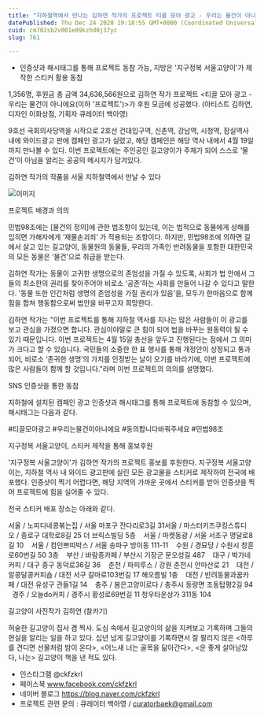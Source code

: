 ```yaml
---
title: "지하철역에서 만나는 김하연 작가의 프로젝트 티끌 모아 광고 - 우리는 물건이 아니에요"
datePublished: Thu Dec 24 2020 19:18:55 GMT+0000 (Coordinated Universal Time)
cuid: cm702sb2v001e09kzhd0j37yc
slug: 761

---
```



- 인증샷과 해시태그를 통해 프로젝트 동참 가능, 지방은 '지구정복 서울고양이'가 제작한 스티커 활용 동참

1,356명, 후원금 총 금액 34,636,566원으로 김하연 작가 프로젝트 <티끌 모아 광고 - 우리는 물건이 아니에요(이하 '프로젝트')>가 후원 모금에 성공했다. (아티스트 김하연, 디자인 이화상점, 기획자 큐레이터 백아영)

9호선 국회의사당역을 시작으로 2호선 건대입구역, 신촌역, 강남역, 시청역, 잠실역사 내에 와이드광고 판에 캠페인 광고가 실렸고, 해당 캠페인은 해당 역사 내에서 4월 19일까지 만나볼 수 있다. 이번 프로젝트에는 주인공인 길고양이가 주체가 되어 스스로 ‘물건’이 아님을 알리는 공공의 메시지가 담겨있다.

김하연 작가의 작품을 서울 지하철역에서 만날 수 있다

![이미지](https://cdn.hashnode.com/res/hashnode/image/upload/v1739253764656/320ccebb-39d5-4dd2-bb10-e25bf7791928.jpeg)

프로젝트 배경과 의의

민법98조에는 [물건의 정의]에 관한 법조항이 있는데, 이는 법적으로 동물에게 상해를 입히면 가해자에게 ‘재물손괴죄’ 가 적용되는 조항이다. 하지만, 민법98조에 의하면 길에서 살고 있는 길고양이, 동물원의 동물들, 우리의 가족인 반려동물을 포함한 대한민국의 모든 동물은 ‘물건’으로 취급을 받는다.

김하연 작가는 동물이 고귀한 생명으로의 존엄성을 가질 수 있도록, 사회가 법 안에서 그들의 최소한의 권리를 찾아주어야 비로소 ‘공존’하는 사회를 만들어 나갈 수 있다고 말한다. '동물 또한 인간처럼 생명의 존엄성을 가질 권리가 있음'을, 모두가 한마음으로 함께 힘을 합쳐 행동함으로써 법안을 바꾸고자 희망한다.

김하연 작가는 "이번 프로젝트를 통해 지하철 역사를 지나는 많은 사람들이 이 광고를 보고 관심을 가졌으면 합니다. 관심이야말로 큰 힘이 되어 법을 바꾸는 원동력이 될 수 있기 때문입니다. 이번 프로젝트는 4월 15일 총선을 앞두고 진행된다는 점에서 그 의미가 크다고 할 수 있습니다. 국민들의 소중한 한 표 행사를 통해 개정안이 상정되고 통과되어, 비로소 ‘존귀한 생명’의 가치를 인정받는 날이 오기를 바라기에, 이번 프로젝트에 많은 사람들이 함께 할 것입니다."라며 이번 프로젝트의 의의를 설명했다.

SNS 인증샷을 통한 동참

지하철에 설치된 캠페인 광고 인증샷과 해시태그를 통해 프로젝트에 동참할 수 있으며, 해시태그는 다음과 같다.

#티끌모아광고 #우리는물건이아니에요 #동의합니다바꿔주세요 #민법98조

지구정복 서울고양이, 스티커 제작을 통해 홍보후원

'지구정복 서울고양이'가 김하연 작가의 프로젝트 홍보를 후원한다. 지구정복 서울고양이는, 지하철 역사 내 와이드 광고판에 실린 모든 광고물을 스티커로 제작하여 전국에 배포했다. 인증샷이 찍기 어렵다면, 해당 지역의 가까운 곳에서 스티커를 받아 인증샷을 찍어 프로젝트에 힘을 실어줄 수 있다.

전국 스티커 배포 장소는 아래와 같다.

서울 / 노피디네콩볶는집 / 서울 마포구 잔다리로3길 31서울 / 마스터키즈쿠킹스튜디오 / 종로구 대학로8길 25 더 브릭스빌딩 5층    서울 / 마켓동광 / 서울 서초구 명달로8길 10    서울 / 컴인쁘띠박스 / 서울 송파구 방이동 111-11    수원 / 경묘당 / 수원시 창훈로60번길 50 3층    부산 / 바람종카페 / 부산시 기장군 문오성길 487    대구 / 박가네커피 / 대구 중구 동덕로36길 36    춘천 / 파피루스 / 강원 춘천시 안마산로 21    대전 / 알콩달콩커피숍 / 대전 서구 갈마로103번길 17 해오름빌 1충    대전 / 반려동물과꿈카페 / 대전 유성구 관들1길 14    충주 / 봄은고양이로다 / 충주시 동량면 조동탑평2길 94    경주 / 오늘do커피 / 경주시 황성로69번길 11 청우타운상가 311동 104

길고양이 사진작가 김하연 (찰카기)

허술한 길고양이 집사 겸 찍사. 도심 속에서 길고양이의 삶을 지켜보고 기록하며 그들의 현실을 알리는 일을 하고 있다. 십년 넘게 길고양이를 기록하면서 잘 팔리지 않은 <하루를 견디면 선물처럼 밤이 온다>, <어느새 너는 골목을 닮아간다>, <운 좋게 살아남았다, 나는> 길고양이 책을 낸 적도 있다.

- 인스타그램 @ckfzkrl
- 페이스북 www.facebook.com/ckfzkrl
- 네이버 블로그 https://blog.naver.com/ckfzkrl
- 프로젝트 관련 문의 : 큐레이터 백아영 / curatorbaek@gmail.com